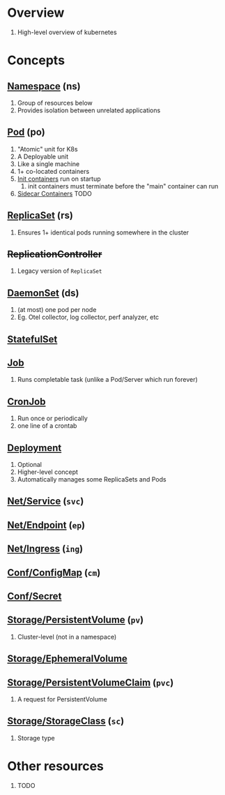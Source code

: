 # Overview
1. High-level overview of kubernetes

# Concepts

## [Namespace](https://kubernetes.io/docs/concepts/overview/working-with-objects/namespaces/) (ns)
1. Group of resources below
1. Provides isolation between unrelated applications


## [Pod](https://kubernetes.io/docs/concepts/workloads/pods/) (po)
1. "Atomic" unit for K8s
1. A Deployable unit
1. Like a single machine
1. 1+ co-located containers
1. [Init containers](https://kubernetes.io/docs/concepts/workloads/pods/init-containers/) run on startup
    1. init containers must terminate before the "main" container can run
1. [Sidecar Containers](https://kubernetes.io/docs/concepts/workloads/pods/sidecar-containers/) TODO


## [ReplicaSet](https://kubernetes.io/docs/concepts/workloads/controllers/replicaset/) (rs)
1. Ensures 1+ identical pods running somewhere in the cluster


## ~~ReplicationController~~
1. Legacy version of `ReplicaSet`


## [DaemonSet](https://kubernetes.io/docs/concepts/workloads/controllers/daemonset/) (ds)
1. (at most) one pod per node
1. Eg. Otel collector, log collector, perf analyzer, etc


## [StatefulSet](https://kubernetes.io/docs/concepts/workloads/controllers/replicaset/)


## [Job](https://kubernetes.io/docs/concepts/workloads/controllers/job/)
1. Runs completable task (unlike a Pod/Server which run forever)


## [CronJob](https://kubernetes.io/docs/concepts/workloads/controllers/cron-jobs/)
1. Run once or periodically
1. one line of a crontab


## [Deployment](https://kubernetes.io/docs/concepts/workloads/controllers/deployment/)
1. Optional
1. Higher-level concept
1. Automatically manages some ReplicaSets and Pods


## [Net/Service](TODO) (`svc`)


## [Net/Endpoint](TODO) (`ep`)


## [Net/Ingress](TODO) (`ing`)


## [Conf/ConfigMap](TODO) (`cm`)


## [Conf/Secret](TODO)


## [Storage/PersistentVolume](https://kubernetes.io/docs/concepts/storage/persistent-volumes/) (`pv`)
1. Cluster-level (not in a namespace)


## [Storage/EphemeralVolume](https://kubernetes.io/docs/concepts/storage/ephemeral-volumes/)



## [Storage/PersistentVolumeClaim](https://kubernetes.io/docs/concepts/storage/persistent-volumes/#lifecycle-of-a-volume-and-claim) (`pvc`)
1. A request for PersistentVolume


## [Storage/StorageClass](https://kubernetes.io/docs/concepts/storage/storage-classes/) (`sc`)
1. Storage type



# Other resources
1. TODO
